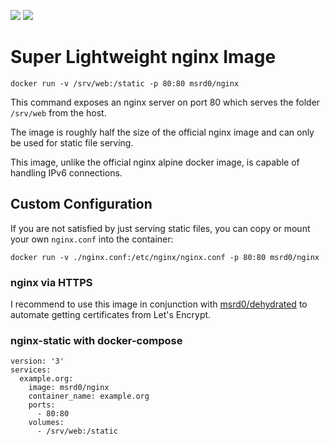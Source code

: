 [![](https://images.microbadger.com/badges/image/msrd0/nginx.svg)](https://microbadger.com/images/msrd0/nginx "Get your own image badge on microbadger.com") ![](https://img.shields.io/docker/pulls/msrd0/nginx.svg)

# Super Lightweight nginx Image

`docker run -v /srv/web:/static -p 80:80 msrd0/nginx`

This command exposes an nginx server on port 80 which serves the folder `/srv/web` from the host.

The image is roughly half the size of the official nginx image and can only be used for static file serving.

This image, unlike the official nginx alpine docker image, is capable of handling IPv6 connections.

## Custom Configuration

If you are not satisfied by just serving static files, you can copy or mount your own `nginx.conf` into the container:

`docker run -v ./nginx.conf:/etc/nginx/nginx.conf -p 80:80 msrd0/nginx`

### nginx via HTTPS

I recommend to use this image in conjunction with [msrd0/dehydrated](https://hub.docker.com/r/msrd0/dehydrated/) to automate
getting certificates from Let's Encrypt.

### nginx-static with docker-compose

```
version: '3'
services:
  example.org:
    image: msrd0/nginx
    container_name: example.org
    ports:
      - 80:80
    volumes:
      - /srv/web:/static
```
